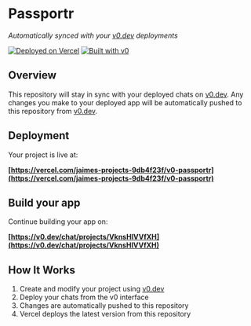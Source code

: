 # Passportr

*Automatically synced with your [v0.dev](https://v0.dev) deployments*

[![Deployed on Vercel](https://img.shields.io/badge/Deployed%20on-Vercel-black?style=for-the-badge&logo=vercel)](https://vercel.com/jaimes-projects-9db4f23f/v0-passportr)
[![Built with v0](https://img.shields.io/badge/Built%20with-v0.dev-black?style=for-the-badge)](https://v0.dev/chat/projects/VknsHIVVfXH)

## Overview

This repository will stay in sync with your deployed chats on [v0.dev](https://v0.dev).
Any changes you make to your deployed app will be automatically pushed to this repository from [v0.dev](https://v0.dev).

## Deployment

Your project is live at:

**[https://vercel.com/jaimes-projects-9db4f23f/v0-passportr](https://vercel.com/jaimes-projects-9db4f23f/v0-passportr)**

## Build your app

Continue building your app on:

**[https://v0.dev/chat/projects/VknsHIVVfXH](https://v0.dev/chat/projects/VknsHIVVfXH)**

## How It Works

1. Create and modify your project using [v0.dev](https://v0.dev)
2. Deploy your chats from the v0 interface
3. Changes are automatically pushed to this repository
4. Vercel deploys the latest version from this repository